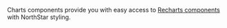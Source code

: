 Charts components provide you with easy access to [Recharts components](https://recharts.org/) with NorthStar styling. 
